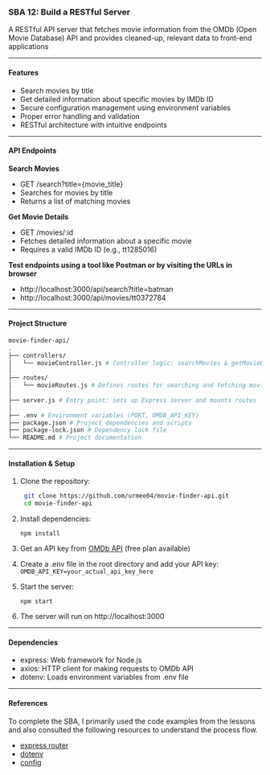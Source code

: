 ### SBA 12: Build a RESTful Server

A RESTful API server that fetches movie information from the OMDb (Open Movie Database) API and provides cleaned-up, relevant data to front-end applications

---

#### Features

- Search movies by title
- Get detailed information about specific movies by IMDb ID
- Secure configuration management using environment variables
- Proper error handling and validation
- RESTful architecture with intuitive endpoints

---

#### API Endpoints

**Search Movies**

- GET /search?title={movie_title}
- Searches for movies by title
- Returns a list of matching movies

**Get Movie Details**

- GET /movies/:id
- Fetches detailed information about a specific movie
- Requires a valid IMDb ID (e.g., tt1285016)

**Test endpoints using a tool like Postman or by visiting the URLs in browser**

- http://localhost:3000/api/search?title=batman
- http://localhost:3000/api/movies/tt0372784
---
#### Project Structure

```bash
movie-finder-api/
.
├── controllers/
│   └── movieController.js # Controller logic: searchMovies & getMovieDetails
│
├── routes/
│   └── movieRoutes.js # Defines routes for searching and fetching movie details
│
├── server.js # Entry point: sets up Express server and mounts routes
│
├── .env # Environment variables (PORT, OMDB_API_KEY)
├── package.json # Project dependencies and scripts
├── package-lock.json # Dependency lock file
└── README.md # Project documentation

```

---

#### Installation & Setup

1. Clone the repository:
   ```bash
    git clone https://github.com/urmee04/movie-finder-api.git
    cd movie-finder-api
   ```
2. Install dependencies:

   `npm install`

3. Get an API key from [OMDb API](https://www.omdbapi.com/apikey.aspx) (free plan available)

4. Create a .env file in the root directory and add your API key:
   `OMDB_API_KEY=your_actual_api_key_here`

5. Start the server:

   `npm start`

6. The server will run on http://localhost:3000

---

#### Dependencies

- express: Web framework for Node.js
- axios: HTTP client for making requests to OMDb API
- dotenv: Loads environment variables from .env file

---

#### References

To complete the SBA, I primarily used the code examples from the lessons and also consulted the following resources to understand the process flow.

- [express router](https://expressjs.com/en/guide/routing.html#express-router)
- [dotenv](https://www.npmjs.com/package/dotenv)
- [config](https://12factor.net/config)
